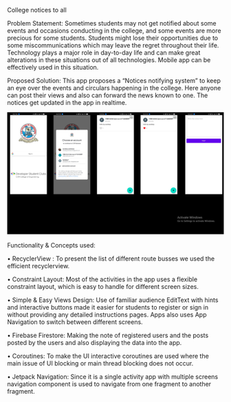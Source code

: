 College notices to all

Problem Statement:
Sometimes students may not get notified about some events and occasions conducting in the college, and some events are more precious for some students.
Students might lose their opportunities due to some miscommunications which may leave the regret throughout their life.
Technology plays a major role in day-to-day life and can make great alterations in these situations out of all technologies. Mobile app can be effectively used in this situation.

Proposed Solution:
This app proposes a “Notices notifying system” to keep an eye over the events and circulars happening in the college. Here anyone can post their views and also can forward the news known to one. The notices get updated in the app in realtime.

![](Screenshots/allScreenShots.png)

Functionality & Concepts used:

•	RecyclerView : To present the list of different route busses we used the efficient recyclerview.

•	Constraint Layout: Most of the activities in the app uses a flexible constraint layout, which is easy to handle for different screen sizes.

•	Simple & Easy Views Design: Use of familiar audience EditText with hints and interactive buttons made it easier for students to register or sign in without providing any detailed instructions pages. Apps also uses App Navigation to switch between different screens.

•	Firebase Firestore: Making the note of registered users and the posts posted by the users and also displaying the data into the app.

•	Coroutines: To make the UI interactive coroutines are used where the main issue of UI blocking or main thread blocking does not occur.

•	Jetpack Navigation: Since it is a single activity app with multiple screens navigation component is used to navigate from one fragment to another fragment.